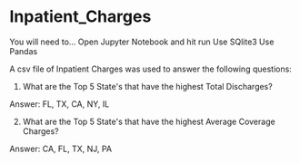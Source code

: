 # Inpatient_Charges

You will need to...
Open Jupyter Notebook and hit run
Use SQlite3
Use Pandas

A csv file of Inpatient Charges was used to answer the following questions:

1. What are the Top 5 State's that have the highest Total Discharges?

Answer: FL, TX, CA, NY, IL

2. What are the Top 5 State's that have the highest Average Coverage Charges?

Answer: CA, FL, TX, NJ, PA
